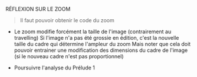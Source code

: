 RÉFLEXION SUR LE ZOOM
  > Il faut pouvoir obtenir le code du zoom
  
  - Le zoom modifie forcément la taille de l'image (contrairement au travelling)
    Si l'image n'a pas été grossie en édition, c'est la nouvelle taille du cadre
    qui détermine l'ampleur du zoom
    Mais noter que cela doit pouvoir entrainer une modification des dimensions
    du cadre de l'image (si le nouveau cadre n'est pas proportionnel)
  
* Poursuivre l'analyse du Prélude 1

